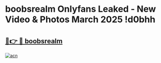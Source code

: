 # boobsrealm Onlyfans Leaked - New Video & Photos March 2025 !d0bhh

# <h2><a href="https://xdv5h1.iuczelnia.edu.pl?title=boobsrealm&ref=d0bhh">🔗👉 🔴 boobsrealm</a></h2>

[![acn](https://github.com/user-attachments/assets/0f9c940e-d8b0-45ae-aac7-cd30a18b3e1c)](https://xdv5h1.iuczelnia.edu.pl?title=boobsrealm&ref=d0bhh)

